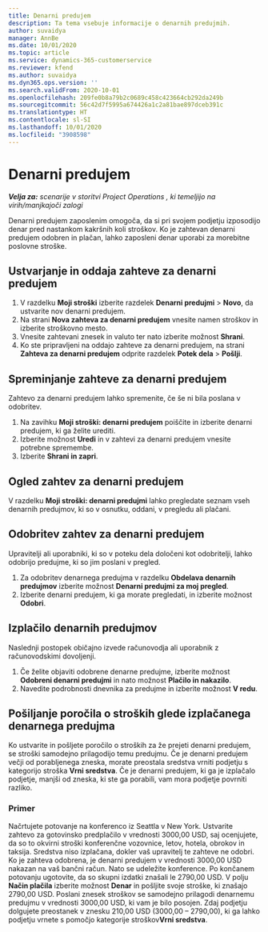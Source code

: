 ```yaml
---
title: Denarni predujem
description: Ta tema vsebuje informacije o denarnih predujmih.
author: suvaidya
manager: AnnBe
ms.date: 10/01/2020
ms.topic: article
ms.service: dynamics-365-customerservice
ms.reviewer: kfend
ms.author: suvaidya
ms.dyn365.ops.version: ''
ms.search.validFrom: 2020-10-01
ms.openlocfilehash: 209fe0b8a79b2c0689c458c423664cb292da249b
ms.sourcegitcommit: 56c42d7f5995a674426a1c2a81bae897dceb391c
ms.translationtype: HT
ms.contentlocale: sl-SI
ms.lasthandoff: 10/01/2020
ms.locfileid: "3908598"
---
```

# <a name="cash-advance"></a>Denarni predujem

_**Velja za:** scenarije v storitvi Project Operations , ki temeljijo na virih/manjkajoči zalogi_

Denarni predujem zaposlenim omogoča, da si pri svojem podjetju izposodijo denar pred nastankom kakršnih koli stroškov. Ko je zahtevan denarni predujem odobren in plačan, lahko zaposleni denar uporabi za morebitne poslovne stroške. 

## <a name="create-and-submit-a-cash-advance-request"></a>Ustvarjanje in oddaja zahteve za denarni predujem

1. V razdelku **Moji stroški** izberite razdelek **Denarni predujmi** > **Novo**, da ustvarite nov denarni predujem. 
2. Na strani **Nova zahteva za denarni predujem** vnesite namen stroškov in izberite stroškovno mesto.
3. Vnesite zahtevani znesek in valuto ter nato izberite možnost **Shrani**. 
4. Ko ste pripravljeni na oddajo zahteve za denarni predujem, na strani **Zahteva za denarni predujem** odprite razdelek **Potek dela** > **Pošlji**.

## <a name="modify-a-cash-advance-request"></a>Spreminjanje zahteve za denarni predujem

Zahtevo za denarni predujem lahko spremenite, če še ni bila poslana v odobritev.

1. Na zavihku **Moji stroški: denarni predujem** poiščite in izberite denarni predujem, ki ga želite urediti.
2. Izberite možnost **Uredi** in v zahtevi za denarni predujem vnesite potrebne spremembe. 
3. Izberite **Shrani in zapri**.


## <a name="view-cash-advance-requests"></a>Ogled zahtev za denarni predujem
V razdelku **Moji stroški: denarni predujmi** lahko pregledate seznam vseh denarnih predujmov, ki so v osnutku, oddani, v pregledu ali plačani. 

## <a name="approve-cash-advance-requests"></a>Odobritev zahtev za denarni predujem

Upravitelji ali uporabniki, ki so v poteku dela določeni kot odobritelji, lahko odobrijo predujme, ki so jim poslani v pregled. 

1. Za odobritev denarnega predujma v razdelku **Obdelava denarnih predujmov** izberite možnost **Denarni predujmi za moj pregled**.
2. Izberite denarni predujem, ki ga morate pregledati, in izberite možnost **Odobri**.  

## <a name="pay-cash-advances"></a>Izplačilo denarnih predujmov 
Naslednji postopek običajno izvede računovodja ali uporabnik z računovodskimi dovoljenji.

1. Če želite objaviti odobrene denarne predujme, izberite možnost **Odobreni denarni predujmi** in nato možnost **Plačilo in nakazilo**.  
2. Navedite podrobnosti dnevnika za predujme in izberite možnost **V redu**. 

## <a name="submit-an-expense-report-against-a-paid-cash-advance"></a>Pošiljanje poročila o stroških glede izplačanega denarnega predujma 

Ko ustvarite in pošljete poročilo o stroških za že prejeti denarni predujem, se stroški samodejno prilagodijo temu predujmu. Če je denarni predujem večji od porabljenega zneska, morate preostala sredstva vrniti podjetju s kategorijo stroška **Vrni sredstva**. Če je denarni predujem, ki ga je izplačalo podjetje, manjši od zneska, ki ste ga porabili, vam mora podjetje povrniti razliko. 

### <a name="example"></a>Primer
Načrtujete potovanje na konferenco iz Seattla v New York. Ustvarite zahtevo za gotovinsko predplačilo v vrednosti 3000,00 USD, saj ocenjujete, da so to okvirni stroški konferenčne vozovnice, letov, hotela, obrokov in taksija. Sredstva niso izplačana, dokler vaš upravitelj te zahteve ne odobri. Ko je zahteva odobrena, je denarni predujem v vrednosti 3000,00 USD nakazan na vaš bančni račun. Nato se udeležite konference. Po končanem potovanju ugotovite, da so skupni izdatki znašali le 2790,00 USD. V polju **Način plačila** izberite možnost **Denar** in pošljite svoje stroške, ki znašajo 2790,00 USD. Poslani znesek stroškov se samodejno prilagodi denarnemu predujmu v vrednosti 3000,00 USD, ki vam je bilo posojen. Zdaj podjetju dolgujete preostanek v znesku 210,00 USD (3000,00 – 2790,00), ki ga lahko podjetju vrnete s pomočjo kategorije stroškov**Vrni sredstva**. 
